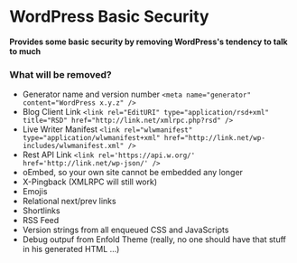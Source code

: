 # WordPress Basic Security

**Provides some basic security by removing WordPress's tendency to talk to much**

### What will be removed?
- Generator name and version number ```<meta name="generator" content="WordPress x.y.z" />```
- Blog Client Link ```<link rel="EditURI" type="application/rsd+xml" title="RSD" href="http://link.net/xmlrpc.php?rsd" />```
- Live Writer Manifest ```<link rel="wlwmanifest" type="application/wlwmanifest+xml" href="http://link.net/wp-includes/wlwmanifest.xml" />```
- Rest API Link ```<link rel='https://api.w.org/' href='http://link.net/wp-json/' />```
- oEmbed, so your own site cannot be embedded any longer
- X-Pingback (XMLRPC will still work)
- Emojis
- Relational next/prev links
- Shortlinks
- RSS Feed
- Version strings from all enqueued CSS and JavaScripts
- Debug outpuf from Enfold Theme (really, no one should have that stuff in his generated HTML ...)

